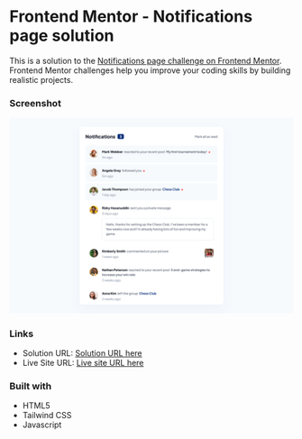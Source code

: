 # Frontend Mentor - Notifications page solution

This is a solution to the [Notifications page challenge on Frontend Mentor](https://www.frontendmentor.io/challenges/notifications-page-DqK5QAmKbC). Frontend Mentor challenges help you improve your coding skills by building realistic projects.

### Screenshot

![](./images/Screenshot.png)

### Links

- Solution URL: [Solution URL here](https://github.com/NDK1195/notifications-page)
- Live Site URL: [Live site URL here](https://ndk1195.github.io/notifications-page/)

### Built with

- HTML5
- Tailwind CSS
- Javascript
